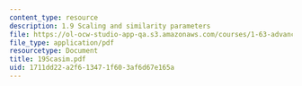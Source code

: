 ```yaml
---
content_type: resource
description: 1.9 Scaling and similarity parameters
file: https://ol-ocw-studio-app-qa.s3.amazonaws.com/courses/1-63-advanced-fluid-dynamics-of-the-environment-fall-2002/1711dd22a2f613471f603af6d67e165a_19Scasim.pdf
file_type: application/pdf
resourcetype: Document
title: 19Scasim.pdf
uid: 1711dd22-a2f6-1347-1f60-3af6d67e165a
---
```

